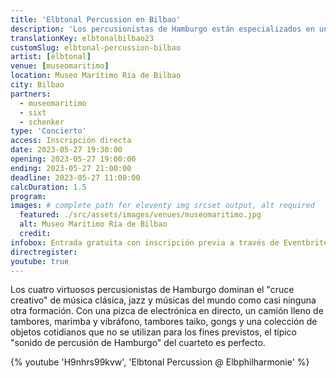 ```yaml
---
title: 'Elbtonal Percussion en Bilbao'
description: 'Los percusionistas de Hamburgo están especializados en una mezcla de música clásica, jazz y músicas del mundo. Ahora les damos la bienvenida a Bilbao.'
translationKey: elbtonalbilbao23
customSlug: elbtonal-percussion-bilbao
artist: [elbtonal]
venue: [museomaritimo]
location: Museo Marítimo Ría de Bilbao
city: Bilbao
partners:
  - museomaritimo
  - sixt
  - schenker
type: 'Concierto'
access: Inscripción directa
date: 2023-05-27 19:30:00
opening: 2023-05-27 19:00:00
ending: 2023-05-27 21:00:00
deadline: 2023-05-27 11:00:00
calcDuration: 1.5
program:
images: # complete path for eleventy img srcset output, alt required
  featured: ./src/assets/images/venues/museomaritimo.jpg
  alt: Museo Marítimo Ría de Bilbao
  credit:
infobox: Entrada gratuita con inscripción previa a través de Eventbrite.
directregister:
youtube: true
---
```


Los cuatro virtuosos percusionistas de Hamburgo dominan el "cruce creativo" de música clásica, jazz y músicas del mundo como casi ninguna otra formación. Con una pizca de electrónica en directo, un camión lleno de tambores, marimba y vibráfono, tambores taiko, gongs y una colección de objetos cotidianos que no se utilizan para los fines previstos, el típico "sonido de percusión de Hamburgo" del cuarteto es perfecto.

{% youtube 'H9nhrs99kvw', 'Elbtonal Percussion @ Elbphilharmonie' %}
